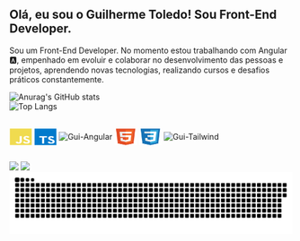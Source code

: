 ## Olá, eu sou o Guilherme Toledo! Sou Front-End Developer.

Sou um Front-End Developer. No momento estou trabalhando com Angular 🅰, empenhado em evoluir e colaborar no desenvolvimento das pessoas e projetos, aprendendo novas tecnologias, realizando cursos e desafios práticos constantemente.

![Anurag's GitHub stats](https://readme-stats-omega-eight.vercel.app/api?username=guitoledo&show_icons=true&theme=dark) 
<br> 
![Top Langs](https://readme-stats-omega-eight.vercel.app/api/top-langs/?username=guitoledo\&layout=compact&theme=dark)

<div style="display: inline_block"><br>
  <img align="center" alt="Gui-Js" height="30" width="40" src="https://raw.githubusercontent.com/devicons/devicon/master/icons/javascript/javascript-plain.svg">
  <img align="center" alt="Gui-Ts" height="30" width="40" src="https://raw.githubusercontent.com/devicons/devicon/master/icons/typescript/typescript-plain.svg">
  <img align="center" alt="Gui-Angular" height="30" width="40" src="https://cdn.jsdelivr.net/gh/devicons/devicon@latest/icons/angular/angular-original.svg">
  <img align="center" alt="Gui-HTML" height="30" width="40" src="https://raw.githubusercontent.com/devicons/devicon/master/icons/html5/html5-original.svg">
  
    
  <img align="center" alt="Gui-CSS" height="30" width="40" src="https://raw.githubusercontent.com/devicons/devicon/master/icons/css3/css3-original.svg">
  <img align="center" alt="Gui-Tailwind" height="30" width="40" src="https://cdn.jsdelivr.net/gh/devicons/devicon@latest/icons/tailwindcss/tailwindcss-original.svg">
</div>
  
  ##
 
<div> 
  <a href = "mailto:meelcalixto1@gmail.com"><img src="https://img.shields.io/badge/-Gmail-%23333?style=for-the-badge&logo=gmail&logoColor=white" target="_blank"></a>
  <a href="https://www.linkedin.com/in/guilhermetoledoc" target="_blank"><img src="https://img.shields.io/badge/-LinkedIn-%230077B5?style=for-the-badge&logo=linkedin&logoColor=white" target="_blank"></a> 
</div>

<picture>
  <source media="(prefers-color-scheme: dark)" srcset="https://raw.githubusercontent.com/guitoledo/guitoledo/output/github-contribution-grid-snake-dark.svg">
  <source media="(prefers-color-scheme: light)" srcset="https://raw.githubusercontent.com/guitoledo/guitoledo/output/github-contribution-grid-snake.svg">
  <img alt="github contribution grid snake animation" src="https://raw.githubusercontent.com/guitoledo/guitoledo/output/github-contribution-grid-snake.svg">
</picture>



